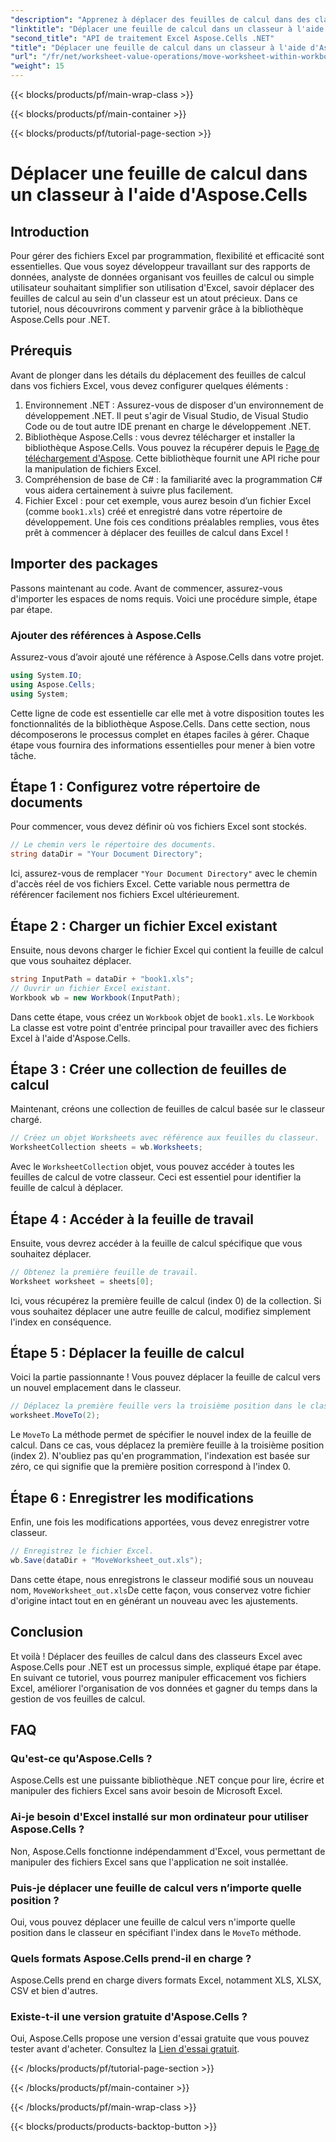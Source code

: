 ```yaml
---
"description": "Apprenez à déplacer des feuilles de calcul dans des classeurs Excel avec Aspose.Cells pour .NET grâce à ce tutoriel étape par étape. Améliorez la gestion de vos fichiers Excel."
"linktitle": "Déplacer une feuille de calcul dans un classeur à l'aide d'Aspose.Cells"
"second_title": "API de traitement Excel Aspose.Cells .NET"
"title": "Déplacer une feuille de calcul dans un classeur à l'aide d'Aspose.Cells"
"url": "/fr/net/worksheet-value-operations/move-worksheet-within-workbook/"
"weight": 15
---
```


{{< blocks/products/pf/main-wrap-class >}}

{{< blocks/products/pf/main-container >}}

{{< blocks/products/pf/tutorial-page-section >}}

# Déplacer une feuille de calcul dans un classeur à l'aide d'Aspose.Cells

## Introduction
Pour gérer des fichiers Excel par programmation, flexibilité et efficacité sont essentielles. Que vous soyez développeur travaillant sur des rapports de données, analyste de données organisant vos feuilles de calcul ou simple utilisateur souhaitant simplifier son utilisation d'Excel, savoir déplacer des feuilles de calcul au sein d'un classeur est un atout précieux. Dans ce tutoriel, nous découvrirons comment y parvenir grâce à la bibliothèque Aspose.Cells pour .NET. 
## Prérequis
Avant de plonger dans les détails du déplacement des feuilles de calcul dans vos fichiers Excel, vous devez configurer quelques éléments :
1. Environnement .NET : Assurez-vous de disposer d'un environnement de développement .NET. Il peut s'agir de Visual Studio, de Visual Studio Code ou de tout autre IDE prenant en charge le développement .NET.
2. Bibliothèque Aspose.Cells : vous devrez télécharger et installer la bibliothèque Aspose.Cells. Vous pouvez la récupérer depuis le [Page de téléchargement d'Aspose](https://releases.aspose.com/cells/net/). Cette bibliothèque fournit une API riche pour la manipulation de fichiers Excel.
3. Compréhension de base de C# : la familiarité avec la programmation C# vous aidera certainement à suivre plus facilement.
4. Fichier Excel : pour cet exemple, vous aurez besoin d’un fichier Excel (comme `book1.xls`) créé et enregistré dans votre répertoire de développement.
Une fois ces conditions préalables remplies, vous êtes prêt à commencer à déplacer des feuilles de calcul dans Excel !
## Importer des packages 
Passons maintenant au code. Avant de commencer, assurez-vous d'importer les espaces de noms requis. Voici une procédure simple, étape par étape.
### Ajouter des références à Aspose.Cells
Assurez-vous d’avoir ajouté une référence à Aspose.Cells dans votre projet.
```csharp
using System.IO;
using Aspose.Cells;
using System;
```
Cette ligne de code est essentielle car elle met à votre disposition toutes les fonctionnalités de la bibliothèque Aspose.Cells.
Dans cette section, nous décomposerons le processus complet en étapes faciles à gérer. Chaque étape vous fournira des informations essentielles pour mener à bien votre tâche.
## Étape 1 : Configurez votre répertoire de documents
Pour commencer, vous devez définir où vos fichiers Excel sont stockés.
```csharp
// Le chemin vers le répertoire des documents.
string dataDir = "Your Document Directory";
```
Ici, assurez-vous de remplacer `"Your Document Directory"` avec le chemin d'accès réel de vos fichiers Excel. Cette variable nous permettra de référencer facilement nos fichiers Excel ultérieurement.
## Étape 2 : Charger un fichier Excel existant
Ensuite, nous devons charger le fichier Excel qui contient la feuille de calcul que vous souhaitez déplacer.
```csharp
string InputPath = dataDir + "book1.xls";
// Ouvrir un fichier Excel existant.
Workbook wb = new Workbook(InputPath);
```
Dans cette étape, vous créez un `Workbook` objet de `book1.xls`. Le `Workbook` La classe est votre point d'entrée principal pour travailler avec des fichiers Excel à l'aide d'Aspose.Cells.
## Étape 3 : Créer une collection de feuilles de calcul
Maintenant, créons une collection de feuilles de calcul basée sur le classeur chargé.
```csharp
// Créez un objet Worksheets avec référence aux feuilles du classeur.
WorksheetCollection sheets = wb.Worksheets;
```
Avec le `WorksheetCollection` objet, vous pouvez accéder à toutes les feuilles de calcul de votre classeur. Ceci est essentiel pour identifier la feuille de calcul à déplacer.
## Étape 4 : Accéder à la feuille de travail
Ensuite, vous devrez accéder à la feuille de calcul spécifique que vous souhaitez déplacer.
```csharp
// Obtenez la première feuille de travail.
Worksheet worksheet = sheets[0];
```
Ici, vous récupérez la première feuille de calcul (index 0) de la collection. Si vous souhaitez déplacer une autre feuille de calcul, modifiez simplement l'index en conséquence.
## Étape 5 : Déplacer la feuille de calcul
Voici la partie passionnante ! Vous pouvez déplacer la feuille de calcul vers un nouvel emplacement dans le classeur.
```csharp
// Déplacez la première feuille vers la troisième position dans le classeur.
worksheet.MoveTo(2);
```
Le `MoveTo` La méthode permet de spécifier le nouvel index de la feuille de calcul. Dans ce cas, vous déplacez la première feuille à la troisième position (index 2). N'oubliez pas qu'en programmation, l'indexation est basée sur zéro, ce qui signifie que la première position correspond à l'index 0.
## Étape 6 : Enregistrer les modifications
Enfin, une fois les modifications apportées, vous devez enregistrer votre classeur.
```csharp
// Enregistrez le fichier Excel.
wb.Save(dataDir + "MoveWorksheet_out.xls");
```
Dans cette étape, nous enregistrons le classeur modifié sous un nouveau nom, `MoveWorksheet_out.xls`De cette façon, vous conservez votre fichier d'origine intact tout en en générant un nouveau avec les ajustements.
## Conclusion
Et voilà ! Déplacer des feuilles de calcul dans des classeurs Excel avec Aspose.Cells pour .NET est un processus simple, expliqué étape par étape. En suivant ce tutoriel, vous pourrez manipuler efficacement vos fichiers Excel, améliorer l'organisation de vos données et gagner du temps dans la gestion de vos feuilles de calcul.
## FAQ
### Qu'est-ce qu'Aspose.Cells ?  
Aspose.Cells est une puissante bibliothèque .NET conçue pour lire, écrire et manipuler des fichiers Excel sans avoir besoin de Microsoft Excel.
### Ai-je besoin d'Excel installé sur mon ordinateur pour utiliser Aspose.Cells ?  
Non, Aspose.Cells fonctionne indépendamment d'Excel, vous permettant de manipuler des fichiers Excel sans que l'application ne soit installée.
### Puis-je déplacer une feuille de calcul vers n’importe quelle position ?  
Oui, vous pouvez déplacer une feuille de calcul vers n'importe quelle position dans le classeur en spécifiant l'index dans le `MoveTo` méthode.
### Quels formats Aspose.Cells prend-il en charge ?  
Aspose.Cells prend en charge divers formats Excel, notamment XLS, XLSX, CSV et bien d'autres.
### Existe-t-il une version gratuite d'Aspose.Cells ?  
Oui, Aspose.Cells propose une version d'essai gratuite que vous pouvez tester avant d'acheter. Consultez la [Lien d'essai gratuit](https://releases.aspose.com/).

{{< /blocks/products/pf/tutorial-page-section >}}

{{< /blocks/products/pf/main-container >}}

{{< /blocks/products/pf/main-wrap-class >}}

{{< blocks/products/products-backtop-button >}}